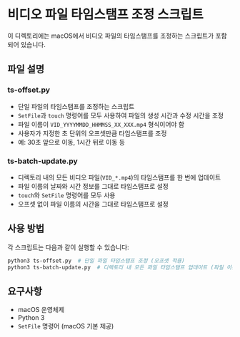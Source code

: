 # 비디오 파일 타임스탬프 조정 스크립트

이 디렉토리에는 macOS에서 비디오 파일의 타임스탬프를 조정하는 스크립트가 포함되어 있습니다.

## 파일 설명

### ts-offset.py

- 단일 파일의 타임스탬프를 조정하는 스크립트
- `SetFile`과 `touch` 명령어를 모두 사용하여 파일의 생성 시간과 수정 시간을 조정
- 파일 이름이 `VID_YYYYMMDD_HHMMSS_XX_XXX.mp4` 형식이어야 함
- 사용자가 지정한 초 단위의 오프셋만큼 타임스탬프를 조정
- 예: 30초 앞으로 이동, 1시간 뒤로 이동 등

### ts-batch-update.py

- 디렉토리 내의 모든 비디오 파일(`VID_*.mp4`)의 타임스탬프를 한 번에 업데이트
- 파일 이름의 날짜와 시간 정보를 그대로 타임스탬프로 설정
- `touch`와 `SetFile` 명령어를 모두 사용
- 오프셋 없이 파일 이름의 시간을 그대로 타임스탬프로 설정

## 사용 방법

각 스크립트는 다음과 같이 실행할 수 있습니다:

```bash
python3 ts-offset.py  # 단일 파일 타임스탬프 조정 (오프셋 적용)
python3 ts-batch-update.py  # 디렉토리 내 모든 파일 타임스탬프 업데이트 (파일 이름 기준)
```

## 요구사항

- macOS 운영체제
- Python 3
- `SetFile` 명령어 (macOS 기본 제공)
